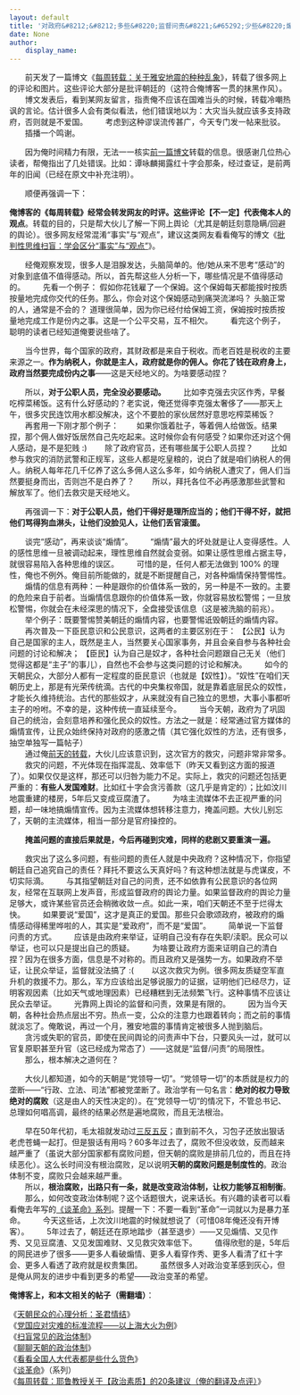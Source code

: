 ```yaml
---
layout: default
title: '对政府&#8212;&#8212;多些&#8220;监督问责&#8221;&#65292;少些&#8220;煽情感动&#8221;'
date: None
author:
    display_name: 
---
```


  
  
　　前天发了一篇博文《[每周转载：关于雅安地震的种种乱象](https://program-think.blogspot.com/2013/04/weekly-share-48.html)》，转载了很多网上的评论和图片。这些评论大部分是批评朝廷的（这符合俺博客一贯的抹黑作风）。 　　博文发表后，看到某网友留言，指责俺不应该在国难当头的时候，转载冷嘲热讽的言论。估计很多人会有类似看法，他们错误地以为：大灾当头就应该多支持政府，否则就是不爱国。 　　考虑到这种谬误流传甚广，今天专门发一帖来批驳。  
　　插播一个鸣谢。

　　因为俺时间精力有限，无法一一核实[前一篇博文](https://program-think.blogspot.com/2013/04/weekly-share-48.html)转载的信息。很感谢几位热心读者，帮俺指出了几处错误。比如：谭咏麟揭露红十字会那条，经过查证，是前两年的旧闻（已经在原文中补充注明）。

　　顺便再强调一下：

**俺博客的《每周转载》经常会转发网友的时评。这些评论【不一定】代表俺本人的观点**。转载的目的，只是帮大伙儿了解一下网上舆论（尤其是朝廷刻意隐瞒/回避的舆论）。很多网友经常混淆“事实”与“观点”，建议这类网友看看俺写的博文《[批判性思维扫盲：学会区分“事实”与“观点”](https://program-think.blogspot.com/2013/05/difference-between-fact-and-opinion.html)》。

　　经俺观察发现，很多人是泪腺发达，头脑简单的。他/她从来不思考“感动”的对象到底值不值得感动。所以，首先帮这些人分析一下，哪些情况是不值得感动的。 　　先看一个例子： 假如你花钱雇了一个保姆。这个保姆每天都能按时按质按量地完成你交代的任务。那么，你会对这个保姆感动到痛哭流涕吗？ 头脑正常的人，通常是不会的？ 道理很简单，因为你已经付给保姆工资，保姆按时按质按量地完成工作是份内之事。这是一个公平交易，互不相欠。 　　看完这个例子，聪明的读者已经知道俺要说些啥了。

　　当今世界，每个国家的政府，其财政都是来自于税收。而老百姓是税收的主要来源之一。**作为纳税人，你就是主人，政府就是你的佣人。你花了钱在政府身上，政府当然要完成份内之事**——这是天经地义的。为啥要感动捏？

  
　　所以，**对于公职人员，完全没必要感动。** 　　比如李克强去灾区作秀，早餐吃榨菜稀饭。这有什么好感动的？老实说，俺还觉得李克强太奢侈了——那天上午，很多灾民连饮用水都没解决，这个不要脸的家伙居然好意思吃榨菜稀饭？ 　　再套用一下刚才那个例子： 　　如果你饿着肚子，等着佣人给做饭。结果捏，那个佣人做好饭居然自己先吃起来。这时候你会有何感受？如果你还对这个佣人感动，是不是犯贱 :) 　　除了政府官员，还有哪些属于公职人员捏？ 　　比如参与救灾的消防武警和正规军，这些人都是吃皇粮的，说白了就是咱们纳税人的佣人。纳税人每年花几千亿养了这么多佣人这么多年，如今纳税人遭灾了，佣人们当然要挺身而出，否则岂不是白养了？ 　　所以，拜托各位不必再感激那些武警和解放军了。他们去救灾是天经地义。

　　再强调一下：**对于公职人员，他们干得好是理所应当的；他们干得不好，就把他们骂得狗血淋头，让他们没脸见人，让他们丢官滚蛋。**

　　谈完“感动”，再来谈谈“煽情”。 　　“煽情”最大的坏处就是让人变得感性。人的感性思维一旦被调动起来，理性思维自然就会变弱。如果让感性思维占据主导，就很容易陷入各种思维的误区。 　　可惜的是，任何人都无法做到 100% 的理性，俺也不例外。俺目前所能做的，就是不断提醒自己，对各种煽情保持警惕性。 　　煽情的信息有两种：一种是跟你的价值体系一致的，另一种是不一致的。主要的危险来自于前者。当煽情信息跟你的价值体系一致，你就容易放松警惕；一旦放松警惕，你就会在未经深思的情况下，全盘接受该信息（这是被洗脑的前兆）。 　　举个例子：既要警惕赞美朝廷的煽情内容，也要警惕诋毁朝廷的煽情内容。 　　再次普及一下臣民意识和公民意识，这两者的主要区别在于： 【公民】认为自己是国家的主人，既然是主人，当然要关心国家事务，并且会亲自参与各种社会问题的讨论和解决； 【臣民】认为自己是奴才，各种社会问题跟自己无关（他们觉得这都是“主子”的事儿），自然也不会参与这类问题的讨论和解决。 　　如今的天朝民众，大部分人都有一定程度的臣民意识（也就是【奴性】）。“奴性”在咱们天朝历史上，那是有光荣传统滴。古代的中央集权帝国，就是靠着底层民众的奴性，才能长久维持统治。古代的那些奴才，从来就没有自己独立的思想，大事小事都听主子的吩咐。不幸的是，这种传统一直延续至今。 　　当今天朝，政府为了巩固自己的统治，会刻意培养和强化民众的奴性。方法之一就是：经常通过官方媒体的煽情宣传，让民众始终保持对政府的感激之情（其它强化奴性的方法，还有很多，抽空单独写一篇帖子）  
　　通过俺[前天的转载](https://program-think.blogspot.com/2013/04/weekly-share-48.html)，大伙儿应该意识到，这次官方的救灾，问题非常非常多。  
　　救灾的问题，不光体现在指挥混乱、效率低下（昨天又看到这方面的报道了）。如果仅仅是这样，那还可以归咎为能力不足。实际上，救灾的问题还包括更严重的：**有些人发国难财**。比如红十字会贪污善款（这几乎是肯定的）；比如汶川地震重建的楼房，5年后又变成豆腐渣了。 　　为啥主流媒体不去正视严重的问题，却一味地搞煽情宣传。因为主流媒体想转移注意力，掩盖问题。大伙儿别忘了，天朝的主流媒体，相当一部分是官府操控的。

　　**掩盖问题的直接后果就是，今后再碰到灾难，同样的悲剧又要重演一遍。**

　　救灾出了这么多问题，有些问题的责任人就是中央政府？这种情况下，你指望朝廷自己追究自己的责任？拜托不要这么天真好吗？有这种想法就是与虎谋皮，不切实际滴。 　　与其指望朝廷对自己的问责，还不如依靠有公民意识的各位网友，经常在互联网上发声音，形成监督政府的舆论力量。如果监督政府的舆论力量足够大，或许某些官员还会稍微收敛一点。如此一来，咱们天朝还不至于烂得太快。 　　如果要说“爱国”，这才是真正的爱国。那些只会歌颂政府，被政府的煽情感动得稀里哗啦的人，其实是“爱政府”，而不是“爱国”。 　　简单说一下监督问责的方式。 　　应该是由政府来举证，证明自己没有存在失职/渎职。民众可以举证，也可以只是提出自己的质疑。 　　为啥要让政府方面来证明自己的清白捏？因为在很多方面，信息是不对称的。而且政府又是强势一方。如果政府不举证，让民众举证，监督就没法搞了 :( 　　以这次救灾为例。很多网友质疑空军直升机的救援不力。那么，军方应该给出足够说服力的证据，证明他们已经尽力，证明客观因素（比如天气或地理因素）已经糟糕到无法频繁飞行。这种事情不应该让民众去举证。 　　光靠网上舆论的监督和问责，效果是有限的。 　　因为当今天朝，各种社会热点层出不穷。热点一变，公众的注意力也跟着转向；而之前的事情就淡忘了。俺敢说，再过一个月，雅安地震的事情肯定被很多人抛到脑后。 　　贪污或失职的官员，即使在民间舆论的问责声中下台，只要风头一过，就可以官复原职甚至升官（这已经成为常态了）——这就是“监督/问责”的局限性。 　　那么，根本解决之道何在？

　　大伙儿都知道，如今的天朝是“党领导一切”。“党领导一切”的本质就是权力的垄断——“行政、立法、司法”都被党垄断了。政治学有一句名言：**绝对的权力导致绝对的腐败**（这是由人的天性决定的）。在”党领导一切“的情况下，不管总书记、总理如何唱高调，最终的结果必然是遍地腐败，而且无法根治。

  
　　早在50年代初，毛太祖就发动过[三反五反](https://zh.wikipedia.org/wiki/%E4%B8%89%E5%8F%8D%E4%BA%94%E5%8F%8D)；直到前不久，习包子还放出狠话老虎苍蝇一起打。但是狠话有用吗？60多年过去了，腐败不但没收敛，反而越来越严重了（虽说大部分国家都有腐败问题，但天朝的腐败是排前几位的，而且在持续恶化）。这么长时间没有根治腐败，足以说明**天朝的腐败问题是制度性的**。政治体制不变，腐败只会越来越严重。  
　　所以，**根治腐败，出路只有一条，就是改变政治体制，让权力能够互相制衡**。  
　　那么，如何改变政治体制呢？这个话题很大，说来话长。有兴趣的读者可以看看俺去年写的[《谈革命》系列](https://program-think.blogspot.com/2011/12/revolution-0.html)。提醒一下：不要一看到“革命”一词就以为是暴力革命。 　　今天这些话，上次汶川地震的时候就想说了（可惜08年俺还没有开博客）。 　　5年过去了，朝廷还在原地踏步（甚至退步）——又见煽情、又见作秀、又见豆腐渣、又见发国难财、又见救灾效率低下。 　　值得欣慰的是，5年后的网民进步了很多——更多人看破煽情、更多人看穿作秀、更多人看清了红十字会、更多人看透了政府就是权贵集团。 　　虽然很多人对政治变革感到灰心，但是俺从网友的进步中看到更多的希望——政治变革的希望。

**俺博客上，和本文相关的帖子（需翻墙）**：

  
《[天朝民众的心理分析：圣君情结](https://program-think.blogspot.com/2012/12/emperor-complex.html)》  
《[党国应对灾难的标准流程——以上海大火为例](https://program-think.blogspot.com/2010/11/sop-of-shanghai-fire.html)》  
《[扫盲常见的政治体制](https://program-think.blogspot.com/2012/07/form-of-government.html)》  
《[聊聊天朝的政治体制](https://program-think.blogspot.com/2012/07/form-of-government-in-china.html)》  
《[看看全国人大代表都是些什么货色](https://program-think.blogspot.com/2012/03/national-people-congress.html)》  
《[谈革命](https://program-think.blogspot.com/2011/12/revolution-0.html)》（系列）  
《[每周转载：耶鲁教授关于【政治素质】的20条建议（俺的翻译及点评）](https://program-think.blogspot.com/2017/02/weekly-share-109.html)》

